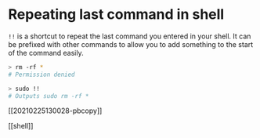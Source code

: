 # Repeating last command in shell

`!!` is a shortcut to repeat the last command you entered in your shell. It can be prefixed with other commands to allow you to add something to the start of the command easily.

```bash
> rm -rf *
# Permission denied

> sudo !!
# Outputs sudo rm -rf *
```

[[20210225130028-pbcopy]]

[[shell]]